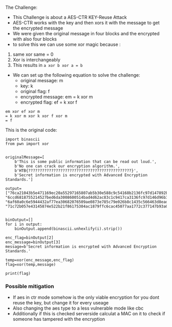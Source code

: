 The Challenge:
- This Challenge is about a AES-CTR KEY-Reuse Attack
- AES-CTR works with the key and then xors it with the message to get the encrypted message
- We were given the original message in four blocks and the encrypted with also four blocks
- to solve this we can use some xor magic because :
1. same xor same = 0 
2. Xor is interchangeably
3. This results in ```a xor b xor a = b```
- We can set up the following equation to solve the challenge:
  + original message: m
  + key: k
  + original flag: f
  + encrypted message: em = k xor m
  + encrypted flag: ef = k xor f

```
em xor ef xor m
= k xor m xor k xor f xor m
= f
 ```

This is the original code:

```
import binascii
from pwn import xor


originalMessage=[
    b'This is some public information that can be read out loud.',
    b'No one can crack our encryption algorithm.',
    b'HTB{?????????????????????????????????????????????}',
    b'Secret information is encrypted with Advanced Encryption Standards.']

output=["76ca21043b5e471169ec20a55297165807ab5b30e588c9c54168b2136fc97d147892b5e39e9b1f1fd39e9f66e7dbbb9d8dffa31b597b53a648676a8d4081a20b",
"6ccd6818755214527bed6da3008600514bad4d62ac83c1c9417ca3136fc97d146d96b3f8cc910a199ed2fc4093b8dcff",
"6af60a0c6e5944432af77ea30682076509ae0873e785c79e026b8c1435c566463d8eadc8cecc0c459ecf8e75e7cdfbd88cedd861771932dd224762854889aa03",
"71c72b057e43145874e522b21f86175304ac1879ffc6cac45077aa1772c377147b93a0ff9eb91a0792929923f19e9f97cee2af1f0d7e53bd0c1a18ea28e3c57fd718b40f5d2c0014a3dbe6a3e5654fe8"]


binOutput=[]
for i in output:
    binOutput.append(binascii.unhexlify(i).strip())

enc_flag=binOutput[2]
enc_message=binOutput[3]
message=b'Secret information is encrypted with Advanced Encryption Standards.'

temp=xor(enc_message,enc_flag)
flag=xor(temp,message)

print(flag)
```

### Possible mitigation
- If aes in ctr mode somehow is the only viable encryption for you dont reuse the key, but change it for every useage
- Also changing the aes type to a less vulnerable mode like cbc
- Additionally if this is checked serverside calculat a MAC on it to check if someone has tampered with the encryption
